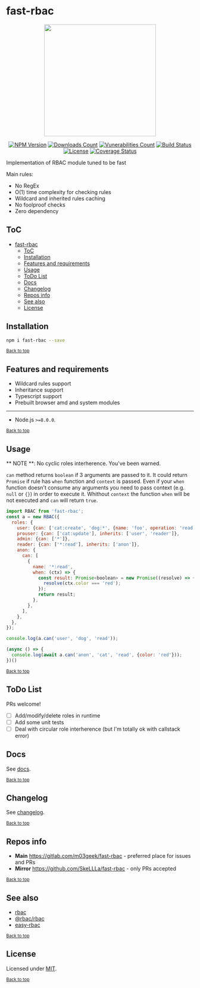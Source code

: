 # fast-rbac

<div align="center">
  <img src="https://gitlab.com/m03geek/fast-rbac/raw/master/rbac.logo.svg" width="300" height="auto"/>

[![NPM Version](https://img.shields.io/npm/v/fast-rbac.svg)](https://www.npmjs.com/package/fast-rbac)
[![Downloads Count](https://img.shields.io/npm/dm/fast-rbac.svg)](https://www.npmjs.com/package/fast-rbac)
[![Vunerabilities Count](https://snyk.io/test/npm/fast-rbac/badge.svg)](https://www.npmjs.com/package/fast-rbac)
[![Build Status](https://gitlab.com/m03geek/fast-rbac/badges/master/pipeline.svg)](https://gitlab.com/m03geek/fast-rbac/commits/master)
[![License](https://img.shields.io/npm/l/fast-rbac.svg)](https://gitlab.com/m03geek/fast-rbac/blob/master/LICENSE)
[![Coverage Status](https://gitlab.com/m03geek/fast-rbac/badges/master/coverage.svg)](https://gitlab.com/m03geek/fast-rbac/commits/master)
</div>

Implementation of RBAC module tuned to be fast

Main rules:

* No RegEx
* O(1) time complexity for checking rules
* Wildcard and inherited rules caching
* No foolproof checks
* Zero dependency

## ToC
- [fast-rbac](#fast-rbac)
  - [ToC](#toc)
  - [Installation](#installation)
  - [Features and requirements](#features-and-requirements)
  - [Usage](#usage)
  - [ToDo List](#todo-list)
  - [Docs](#docs)
  - [Changelog](#changelog)
  - [Repos info](#repos-info)
  - [See also](#see-also)
  - [License](#license)

## Installation

```sh
npm i fast-rbac --save
```

<sub>[Back to top](#toc)</sub>

## Features and requirements

* Wildcard rules support
* Inheritance support
* Typescript support
* Prebuilt browser amd and system modules

--- 

* Node.js `>=8.0.0`.

<sub>[Back to top](#toc)</sub>

## Usage

** NOTE **: No cyclic roles interherence. You've been warned.

`can` method returns `boolean` if 3 arguments are passed to it.
It could return `Promise` if rule has `when` function and `context` is passed.
Even if your `when` function doesn't consume any arguments you need to pass context (e.g. `null` or `{}`) in order to execute it.
Whithout `context` the function `when` will be not executed and `can` will return `true`.

```js
import RBAC from 'fast-rbac';
const a = new RBAC({
  roles: {
    user: {can: ['cat:create', 'dog:*', {name: 'foo', operation: 'read'}]},
    prouser: {can: ['cat:update'], inherits: ['user', 'reader']},
    admin: {can: ['*']},
    reader: {can: ['*:read'], inherits: ['anon']},
    anon: {
      can: [
        {
          name: '*:read',
          when: (ctx) => {
            const result: Promise<boolean> = new Promise((resolve) => {
              resolve(ctx.color === 'red');
            });
            return result;
          },
        },
      ],
    },
  },
});

console.log(a.can('user', 'dog', 'read'));

(async () => {
  console.log(await a.can('anon', 'cat', 'read', {color: 'red'}));
})()
```

<sub>[Back to top](#toc)</sub>

## ToDo List

PRs welcome!

- [ ] Add/modify/delete roles in runtime
- [ ] Add some unit tests
- [ ] Deal with circular role interherence (but I'm totally ok with callstack error)

## Docs

See [docs](docs/README.md).

<sub>[Back to top](#toc)</sub>

## Changelog

See [changelog](CHANGELOG.md).

<sub>[Back to top](#toc)</sub>

## Repos info

* **Main** https://gitlab.com/m03geek/fast-rbac - preferred place for issues and PRs
* **Mirror** https://github.com/SkeLLLa/fast-rbac - only PRs accepted

<sub>[Back to top](#toc)</sub>

## See also

* [rbac](https://www.npmjs.com/package/rbac)
* [@rbac/rbac](https://www.npmjs.com/package/@rbac/rbac)
* [easy-rbac](https://www.npmjs.com/package/easy-rbac)

<sub>[Back to top](#toc)</sub>

## License

Licensed under [MIT](./LICENSE).

<sub>[Back to top](#toc)</sub>
